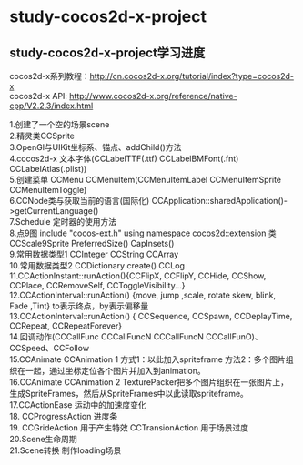 study-cocos2d-x-project
===
study-cocos2d-x-project学习进度 
---
cocos2d-x系列教程：http://cn.cocos2d-x.org/tutorial/index?type=cocos2d-x  
cocos2d-x API: http://www.cocos2d-x.org/reference/native-cpp/V2.2.3/index.html  

1.创建了一个空的场景scene  
2.精灵类CCSprite  
3.OpenGl与UIKit坐标系、锚点、addChild()方法    
4.cocos2d-x 文本字体(CCLabelTTF(.ttf) CCLabelBMFont(.fnt) CCLabelAtlas(.plist))  
5.创建菜单 CCMenu CCMenuItem(CCMenuItemLabel CCMenuItemSprite CCMenuItemToggle)  
6.CCNode类与获取当前的语言(国际化) CCApplication::sharedApplication()->getCurrentLanguage()  
7.Schedule 定时器的使用方法    
8.点9图  include "cocos-ext.h"  using namespace cocos2d::extension  类CCScale9Sprite  PreferredSize() CapInsets()   
9.常用数据类型1 CCInteger CCString CCArray   
10.常用数据类型2 CCDictionary create() CCLog   
11.CCActionInstant::runAction(){CCFlipX, CCFlipY, CCHide, CCShow, CCPlace, CCRemoveSelf, CCToggleVisibility...}  
12.CCActionInterval::runAction() {move, jump ,scale, rotate skew, blink, Fade ,Tint} to表示终点，by表示偏移量  
13.CCActionInterval::runAction() { CCSequence, CCSpawn, CCDeplayTime, CCRepeat, CCRepeatForever}   
14.回调动作(CCCallFunc CCCallFuncN CCCallFuncN CCCallFunO)、CCSpeed、CCFollow  
15.CCAnimate CCAnimation 1   方式1：以此加入spriteframe   方法2：多个图片组织在一起，通过坐标定位各个图片并加入到animation。   
16.CCAnimate CCAnimation 2  TexturePacker把多个图片组织在一张图片上，生成SpriteFrames，然后从SpriteFrames中以此读取spriteframe。   
17.CCActionEase  运动中的加速度变化    
18. CCProgressAction 进度条  
19. CCGrideAction 用于产生特效  CCTransionAction 用于场景过度  
20.Scene生命周期  
21.Scene转换 制作loading场景  
 